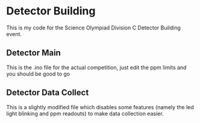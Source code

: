 # Detector Building

This is my code for the Science Olympiad Division C Detector Building event.

## Detector Main

This is the .ino file for the actual competition, just edit the ppm limits and you should be good to go

## Detector Data Collect

This is a slightly modified file which disables some features (namely the led light blinking and ppm readouts) to make data collection easier.
